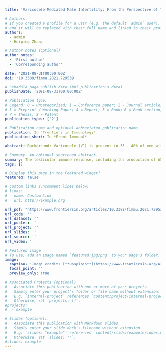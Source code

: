 ```yaml
---
title: 'Varicocele-Mediated Male Infertility: From the Perspective of Testicular Immunity and Inflammation'

# Authors
# If you created a profile for a user (e.g. the default `admin` user), write the username (folder name) here
# and it will be replaced with their full name and linked to their profile.
authors:
  - admin
  - Huiping Zhang

# Author notes (optional)
author_notes:
  - 'First author'
  - 'Corresponding author'
  
date: '2021-08-31T00:00:00Z'
doi: '10.3389/fimmu.2021.729539'

# Schedule page publish date (NOT publication's date).
publishDate: '2021-08-31T00:00:00Z'

# Publication type.
# Legend: 0 = Uncategorized; 1 = Conference paper; 2 = Journal article;
# 3 = Preprint / Working Paper; 4 = Report; 5 = Book; 6 = Book section;
# 7 = Thesis; 8 = Patent
publication_types: ['2']

# Publication name and optional abbreviated publication name.
publication: In *Frontiers in Immunology*
publication_short: In *Front Immunol*

abstract: Background: Varicocele (VC) is present in 35 - 40% of men with infertility. However, current surgical and antioxidant treatments are not completely effective. In addition to oxidative stress, it is likely that other factors such as testicular immune microenvironment disorder contribute to irreversible testicular. Evidence suggests that VC is associated with anti-sperm antibodies (ASAs), spermatogenesis and testosterone secretion abnormalities, and testicular cytokine production. Moreover, inhibition of inflammation can alleviate VC-mediated pathogenesis. The normal function of the testis depends on its immune tolerance mechanism. Testicular immune regulation is complex, and many infectious or non-infectious diseases may damage this precision system. The testicular immune microenvironment is composed of common immune cells and other cells involved in testicular immunity. The former includes testicular macrophages, T cells, dendritic cells (DCs), and mast cells, whereas the latter include Leydig cells and Sertoli cells (SCs). In animal models and in patients with VC, most studies have revealed an abnormal increase in the levels of ASAs and pro-inflammatory cytokines such as interleukin (IL)-1 and tumor necrosis factor (TNF)-alpha in the seminal plasma, testicular tissue, and even peripheral blood. It is also involved in the activation of potential inflammatory pathways, such as the nucleotide-binding oligomerization domain-like receptor family pyrin domain containing (NLRP)-3 pathway. Finally, the development of VC-mediated infertility (VMI) may be facilitated by abnormal permeability of proteins, such as claudin-11, that constitute the blood-testis barrier (BTB).The testicular immune response, including the production of ASAs and inflammatory factors, activation of inflammatory pathways, and destruction of the BTB may be involved in the pathogenesis of VMI it is necessary to further explore how patient outcomes can be improved through immunotherapy.

# Summary. An optional shortened abstract.
summary: The testicular immune response, including the production of ASAs and inflammatory factors, activation of inflammatory pathways, and destruction of the BTB may be involved in the pathogenesis of VMI it is necessary to further explore how patient outcomes can be improved through immunotherapy.
tags: []

# Display this page in the Featured widget?
featured: false

# Custom links (uncomment lines below)
# links:
# - name: Custom Link
#   url: http://example.org

url_pdf: "https://www.frontiersin.org/articles/10.3389/fimmu.2021.729539/pdf"
url_code: ''
url_dataset: ''
url_poster: ''
url_project: ''
url_slides: ''
url_source: ''
url_video: ''

# Featured image
# To use, add an image named `featured.jpg/png` to your page's folder.
image:
  caption: 'Image credit: [**Unsplash**](https://www.frontiersin.org/articles/10.3389/fimmu.2021.729539/full)'
  focal_point: ''
  preview_only: true

# Associated Projects (optional).
#   Associate this publication with one or more of your projects.
#   Simply enter your project's folder or file name without extension.
#   E.g. `internal-project` references `content/project/internal-project/index.md`.
#   Otherwise, set `projects: []`.
#projects:
#  - example

# Slides (optional).
#   Associate this publication with Markdown slides.
#   Simply enter your slide deck's filename without extension.
#   E.g. `slides: "example"` references `content/slides/example/index.md`.
#   Otherwise, set `slides: ""`.
#slides: example
---
```

